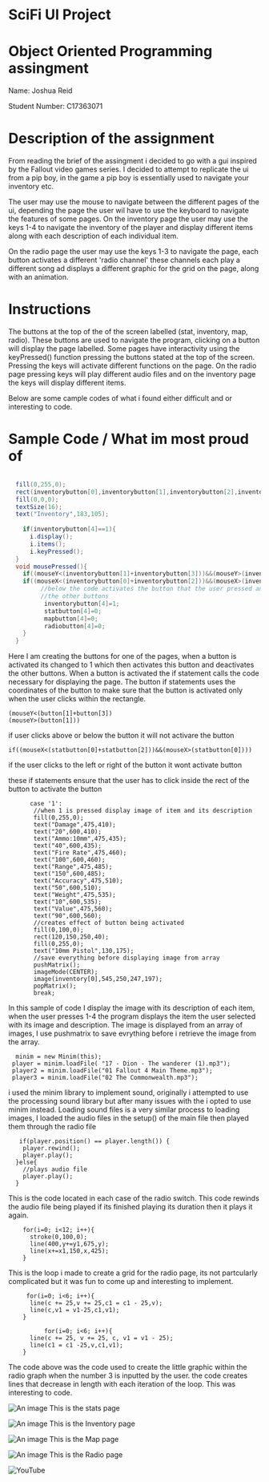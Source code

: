 # SciFi UI Project

# Object Oriented Programming assingment

Name: Joshua Reid

Student Number: C17363071

# Description of the assignment

From reading the brief of the assingment i decided to go with a gui inspired by the Fallout video games series. I decided to attempt to replicate the ui from a pip boy, in the game a pip boy is essentially used to navigate your inventory etc. 

The user may use the mouse to navigate between the different pages of the ui, depending the page the user wil have to use the keyboard to navigate the features of some pages. On the inventory page the user may use the keys 1-4 to navigate the inventory of the player and display different items along with each description of each individual item.

On the radio page the user may use the keys 1-3 to navigate the page, each button activates a different 'radio channel' these channels each play a different song ad displays a different graphic for the grid on the page, along with an animation. 

# Instructions

The buttons at the top of the of the screen labelled (stat, inventory, map, radio). These buttons are used to navigate the program, clicking on a button will display the page labelled. Some pages have interactivity using the keyPressed() function pressing the buttons stated at the top of the screen. Pressing the keys will activate different functions on the page. On the radio page pressing keys will play different audio files and on the inventory page the keys will display different items.

Below are some cample codes of what i found either difficult and or interesting to code.

# Sample Code / What im most proud of

```Java

  fill(0,255,0);
  rect(inventorybutton[0],inventorybutton[1],inventorybutton[2],inventorybutton[3]);
  fill(0,0,0);
  textSize(16);
  text("Inventory",183,105);
  
    if(inventorybutton[4]==1){
      i.display();
      i.items();
      i.keyPressed();
  }
  void mousePressed(){
    if((mouseY<(inventorybutton[1]+inventorybutton[3]))&&(mouseY>(inventorybutton[1]))){
    if((mouseX<(inventorybutton[0]+inventorybutton[2]))&&(mouseX>(inventorybutton[0]))){
         //below the code activates the button that the user pressed and if deactivates 
         //the other buttons
          inventorybutton[4]=1;
          statbutton[4]=0;
          mapbutton[4]=0;
          radiobutton[4]=0;
    }      
  }
  ```
  
  Here I am creating the buttons for one of the pages, when a button is activated its changed to 1 which
  then activates this button and deactivates the other buttons. When a button is activated the if       statement calls the code necessary for displaying the page. The button if statements uses the coordinates of the button to make sure that the button is activated only when the user clicks within the rectangle. 
  ```
  (mouseY<(button[1]+button[3])
  (mouseY>(button[1]))
  ```
  if user clicks above or below the button it will not activare the button
  ```
  if((mouseX<(statbutton[0]+statbutton[2]))&&(mouseX>(statbutton[0])))
  ```
  if the user clicks to the left or right of the button it wont activate button
  
  these if statements ensure that the user has to click inside the rect of the button
  to activate the button
  
 ```
       case '1':
        //when 1 is pressed display image of item and its description
        fill(0,255,0);
        text("Damage",475,410);
        text("20",600,410);
        text("Ammo:10mm",475,435);
        text("40",600,435);
        text("Fire Rate",475,460);
        text("100",600,460);
        text("Range",475,485);
        text("150",600,485);
        text("Accuracy",475,510);
        text("50",600,510);
        text("Weight",475,535);
        text("10",600,535);
        text("Value",475,560);
        text("90",600,560);
        //creates effect of button being activated
        fill(0,100,0);
        rect(120,150,250,40);
        fill(0,255,0);
        text("10mm Pistol",130,175);
        //save everything before displaying image from array
        pushMatrix();
        imageMode(CENTER);
        image(inventory[0],545,250,247,197);
        popMatrix();
        break;
 ```
 
In this sample of code I display the image with its description of each item, when the user presses 1-4 the program displays the item the user selected with its image and description. The image is displayed from an array of images, I use pushmatrix to save evrything before i retrieve the image from the array.
 ```
   minim = new Minim(this);
  player = minim.loadFile( "17 - Dion - The wanderer (1).mp3");
  player2 = minim.loadFile("01 Fallout 4 Main Theme.mp3");
  player3 = minim.loadFile("02 The Commonwealth.mp3");
 ```
  i used the minim library to implement sound, originally i attempted to use the processing sound library but after many issues with the i opted to use minim instead. Loading sound files is a very similar process to loading images, I loaded the audio files in the setup() of the main file then played them through the radio file
  ```
     if(player.position() == player.length()) {
      player.rewind();
      player.play();
    }else{
      //plays audio file
      player.play();
    }
  ```
  This is the code located in each case of the radio switch. This code rewinds the audio file being played if its finished playing its duration then it plays it again. 
  ```
      for(i=0; i<12; i++){
        stroke(0,100,0);
        line(400,y+=y1,675,y);
        line(x+=x1,150,x,425);
      }
 ```
 This is the loop i made to create a grid for the radio page, its not partcularly complicated but it was fun to come up and interesting to implement.
  ```
       for(i=0; i<6; i++){
        line(c += 25,v += 25,c1 = c1 - 25,v);
        line(c,v1 = v1-25,c1,v1);
      }
      
            for(i=0; i<6; i++){
        line(c += 25, v += 25, c, v1 = v1 - 25);
        line(c1 = c1 -25,v,c1,v1);
      }
   ```
   
   The code above was the code used to create the little graphic within the radio graph when the number 3 is inputted by the user. the code creates lines that decrease in length with each iteration of the loop. This was interesting to code.
   
   ![An image](OOP-Assingment1.PNG)
   This is the stats page
   
   ![An image](OOP-Assingment2.PNG)
   This is the Inventory page

   ![An image](OOP-Assingment3.PNG)
   This is the Map page
   
   ![An image](OOP-Assingment4.PNG)
   This is the Radio page
   
   ![YouTube](https://youtu.be/dxbvBceVCAU)
   
